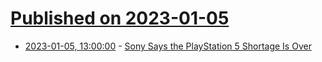 # [Published on 2023-01-05](index.md)

* [2023-01-05, 13:00:00](https://games.slashdot.org/story/23/01/05/0245204/sony-says-the-playstation-5-shortage-is-over?utm_source=rss1.0mainlinkanon&utm_medium=feed) - [Sony Says the PlayStation 5 Shortage Is Over](https://games.slashdot.org/story/23/01/05/0245204/sony-says-the-playstation-5-shortage-is-over?utm_source=rss1.0mainlinkanon&utm_medium=feed)
